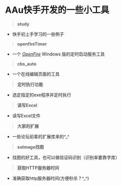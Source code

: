AAu快手开发的一些小工具
=====================
> **study**

*   快手初上手学习的一些例子

> **openfireTimer**

*   一个 *[OpenFire](http://www.igniterealtime.org/projects/openfire/)* Windows	版的定时启动服务工具

> **cbs_auto**

* 一个在线编辑页面的工具

> **定时执行功能**

* 选定指定的exe程序并定时执行

> **读写Excel**

* 读写Excel文件

> **大家的扩展**

* 一些论坛前辈的扩展库来的^_^

> **soImage找图**

* 找图的好工具，也可以做验证码识别（识别率要靠字库）

> **获取HTTP服务器时间**

* 准确获取http服务器时间(方便秒杀？^_^)

